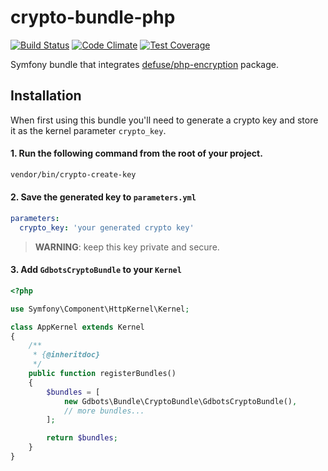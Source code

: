 crypto-bundle-php
=============

[![Build Status](https://api.travis-ci.org/gdbots/crypto-bundle-php.svg)](https://travis-ci.org/gdbots/crypto-bundle-php)
[![Code Climate](https://codeclimate.com/github/gdbots/crypto-bundle-php/badges/gpa.svg)](https://codeclimate.com/github/gdbots/crypto-bundle-php)
[![Test Coverage](https://codeclimate.com/github/gdbots/crypto-bundle-php/badges/coverage.svg)](https://codeclimate.com/github/gdbots/crypto-bundle-php/coverage)

Symfony bundle that integrates [defuse/php-encryption](https://github.com/defuse/php-encryption) package.


## Installation
When first using this bundle you'll need to generate a crypto key and store it as 
the kernel parameter `crypto_key`. 

#### 1. Run the following command from the root of your project.
```bash
vendor/bin/crypto-create-key
```

#### 2. Save the generated key to `parameters.yml`
```yaml
parameters:
  crypto_key: 'your generated crypto key'
```
> __WARNING__: keep this key private and secure. 

#### 3. Add `GdbotsCryptoBundle` to your `Kernel`
```php
<?php

use Symfony\Component\HttpKernel\Kernel;

class AppKernel extends Kernel
{
    /**
     * {@inheritdoc}
     */
    public function registerBundles()
    {
        $bundles = [
            new Gdbots\Bundle\CryptoBundle\GdbotsCryptoBundle(),
            // more bundles...
        ];

        return $bundles;
    }
}
```
